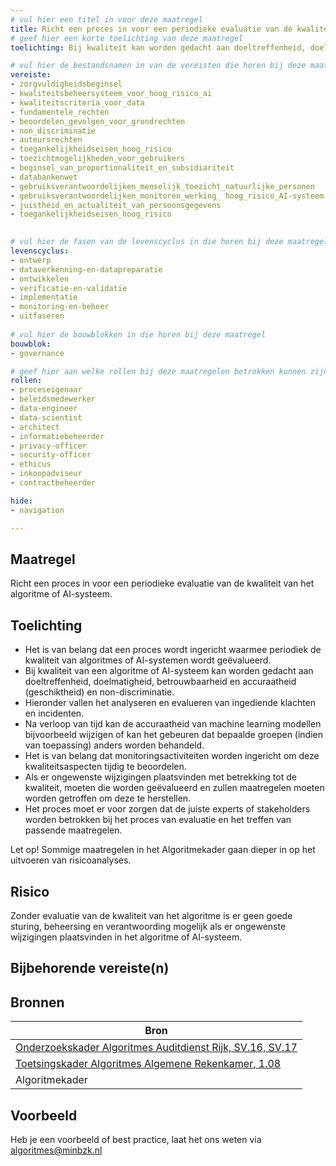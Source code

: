```yaml
---
# vul hier een titel in voor deze maatregel
title: Richt een proces in voor een periodieke evaluatie van de kwaliteit van het algoritme of AI-systeem.
# geef hier een korte toelichting van deze maatregel
toelichting: Bij kwaliteit kan worden gedacht aan doeltreffenheid, doelmatigheid, betrouwbaarheid en accuraatheid (geschiktheid) en non-discriminatie.

# vul hier de bestandsnamen in van de vereisten die horen bij deze maatregel
vereiste: 
- zorgvuldigheidsbeginsel
- kwaliteitsbeheersysteem_voor_hoog_risico_ai
- kwaliteitscriteria_voor_data
- fundamentele_rechten
- beoordelen_gevolgen_voor_grondrechten
- non_discriminatie
- auteursrechten
- toegankelijkheidseisen_hoog_risico
- toezichtmogelijkheden_voor_gebruikers
- beginsel_van_proportionaliteit_en_subsidiariteit
- databankenwet
- gebruiksverantwoordelijken_menselijk_toezicht_natuurlijke_personen
- gebruiksverantwoordelijken_monitoren_werking_ hoog_risico_AI-systeem
- juistheid_en_actualiteit_van_persoonsgegevens
- toegankelijkheidseisen_hoog_risico

  
# vul hier de fasen van de levenscyclus in die horen bij deze maatregel
levenscyclus: 
- ontwerp
- dataverkenning-en-datapreparatie
- ontwikkelen
- verificatie-en-validatie
- implementatie
- monitoring-en-beheer
- uitfaseren
  
# vul hier de bouwblokken in die horen bij deze maatregel
bouwblok: 
- governance

# geef hier aan welke rollen bij deze maatregelen betrokken kunnen zijn
rollen:
- proceseigenaar
- beleidsmedewerker
- data-engineer
- data-scientist
- architect
- informatiebeheerder
- privacy-officer
- security-officer
- ethicus
- inkoopadviseur
- contractbeheerder

hide:
- navigation

---
```


<!-- Let op! onderstaande regel met 'tags' niet weghalen! Deze maakt automatisch de knopjes op basis van de metadata  -->
<!-- tags -->

## Maatregel
<!-- Vul hier een omschrijving in van wat deze maatregel inhoudt. -->
 Richt een proces in voor een periodieke evaluatie van de kwaliteit van het algoritme of AI-systeem.
  
## Toelichting
<!-- Geef hier een toelichting van deze maatregel -->
- Het is van belang dat een proces wordt ingericht waarmee periodiek de kwaliteit van algoritmes of AI-systemen wordt geëvalueerd.
- Bij kwaliteit van een algoritme of AI-systeem kan worden gedacht aan doeltreffenheid, doelmatigheid, betrouwbaarheid en accuraatheid (geschiktheid) en non-discriminatie.
- Hieronder vallen het analyseren en evalueren van ingediende klachten en incidenten.
- Na verloop van tijd kan de accuraatheid van machine learning modellen bijvoorbeeld wijzigen of kan het gebeuren dat bepaalde groepen (indien van toepassing) anders worden behandeld.
- Het is van belang dat monitoringsactiviteiten worden ingericht om deze kwaliteitsaspecten tijdig te beoordelen.
- Als er ongewenste wijzigingen plaatsvinden met betrekking tot de kwaliteit, moeten die worden geëvalueerd en zullen maatregelen moeten worden getroffen om deze te herstellen.
- Het proces moet er voor zorgen dat de juiste experts of stakeholders worden betrokken bij het proces van evaluatie en het treffen van passende maatregelen.

Let op! Sommige maatregelen in het Algoritmekader gaan dieper in op het uitvoeren van risicoanalyses. 
   
## Risico
Zonder evaluatie van de kwaliteit van het algoritme is er geen goede sturing, beheersing en verantwoording mogelijk als er ongewenste wijzigingen plaatsvinden in het algoritme of AI-systeem. 

## Bijbehorende vereiste(n)
<!-- Hier volgt een lijst met vereisten op basis van de in de metadata ingevulde vereiste -->

<!-- Let op! onderstaande regel met 'list_vereisten_on_maatregelen_page' niet weghalen! Deze maakt automatisch een lijst van bijbehorende verseisten op basis van de metadata  -->
<!-- list_vereisten_on_maatregelen_page -->

## Bronnen 
<!-- Vul hier de relevante bronnen in voor deze maatregel -->

| Bron                        |
|-----------------------------|
| [Onderzoekskader Algoritmes Auditdienst Rijk, SV.16, SV.17 ](https://www.rijksoverheid.nl/documenten/rapporten/2023/07/11/onderzoekskader-algoritmes-adr-2023)| 
| [Toetsingskader Algoritmes Algemene Rekenkamer, 1.08](https://www.rekenkamer.nl/onderwerpen/algoritmes/documenten/publicaties/2024/05/15/het-toetsingskader-aan-de-slag) |
| Algoritmekader |        

## Voorbeeld
<!-- Voeg hier een voorbeeld toe, door er bijvoorbeeld naar te verwijzen -->

Heb je een voorbeeld of best practice, laat het ons weten via [algoritmes@minbzk.nl](mailto:algoritmes@minbzk.nl)
